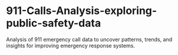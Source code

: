 # 911-Calls-Analysis-exploring-public-safety-data
Analysis of 911 emergency call data to uncover patterns, trends, and insights for improving emergency response systems.
